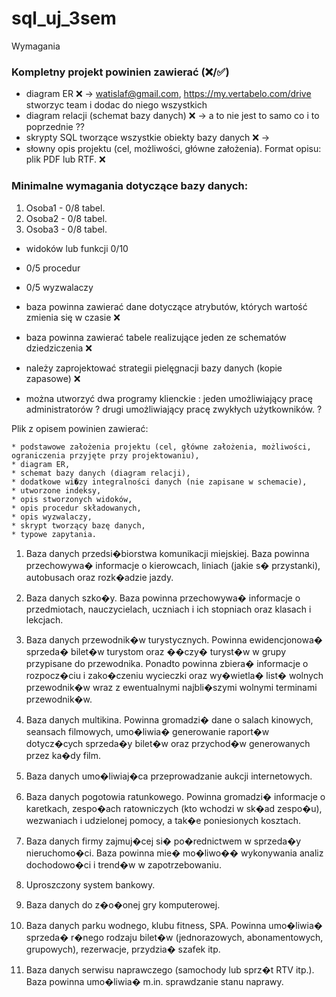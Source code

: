 # sql_uj_3sem

Wymagania

### Kompletny projekt powinien zawierać  (❌/✅)

* diagram ER ❌ -> watislaf@gmail.com, https://my.vertabelo.com/drive stworzyc team i dodac do niego wszystkich
* diagram relacji (schemat bazy danych) ❌ -> a to nie jest to samo co i to poprzednie ??
* skrypty SQL tworzące wszystkie obiekty bazy danych ❌ ->
* słowny opis projektu (cel, możliwości, główne założenia). Format opisu: plik PDF lub RTF. ❌

### Minimalne wymagania dotyczące bazy danych:
1. Osoba1 - 0/8 tabel.
2. Osoba2 - 0/8 tabel.
3.  Osoba3 - 0/8 tabel.
* widoków lub funkcji 0/10
* 0/5 procedur 
* 0/5 wyzwalaczy
   
* baza powinna zawierać dane dotyczące atrybutów, których wartość zmienia się w czasie ❌
* baza powinna zawierać tabele realizujące jeden ze schematów dziedziczenia ❌
* należy zaprojektować strategii pielęgnacji bazy danych (kopie zapasowe) ❌
* można utworzyć dwa programy klienckie : jeden umożliwiający pracę administratorów ?  drugi umożliwiający pracę zwykłych użytkowników. ?

Plik z opisem powinien zawierać:
```
* podstawowe założenia projektu (cel, główne założenia, możliwości, ograniczenia przyjęte przy projektowaniu),
* diagram ER,
* schemat bazy danych (diagram relacji),
* dodatkowe wi�zy integralności danych (nie zapisane w schemacie),
* utworzone indeksy,
* opis stworzonych widoków,
* opis procedur składowanych,
* opis wyzwalaczy,
* skrypt tworzący bazę danych,
* typowe zapytania.
``` 


1. Baza danych przedsi�biorstwa komunikacji miejskiej. Baza powinna przechowywa� informacje o kierowcach, liniach (jakie s� przystanki), autobusach oraz rozk�adzie jazdy.

2. Baza danych szko�y. Baza powinna przechowywa� informacje o przedmiotach, nauczycielach, uczniach i ich stopniach oraz klasach i lekcjach.

3. Baza danych przewodnik�w turystycznych. Powinna ewidencjonowa� sprzeda� bilet�w turystom oraz ��czy� turyst�w w grupy przypisane do przewodnika. Ponadto powinna zbiera� informacje o rozpocz�ciu i zako�czeniu wycieczki oraz wy�wietla� list� wolnych przewodnik�w wraz z ewentualnymi najbli�szymi wolnymi terminami przewodnik�w.

4. Baza danych multikina. Powinna gromadzi� dane o salach kinowych, seansach filmowych, umo�liwia� generowanie raport�w dotycz�cych sprzeda�y bilet�w oraz przychod�w generowanych przez ka�dy film.

5. Baza danych umo�liwiaj�ca przeprowadzanie aukcji internetowych.

6. Baza danych pogotowia ratunkowego. Powinna gromadzi� informacje o karetkach, zespo�ach ratowniczych (kto wchodzi w sk�ad zespo�u), wezwaniach i udzielonej pomocy, a tak�e poniesionych kosztach.

7. Baza danych firmy zajmuj�cej si� po�rednictwem w sprzeda�y nieruchomo�ci. Baza powinna mie� mo�liwo�� wykonywania analiz dochodowo�ci i trend�w w zapotrzebowaniu.

8. Uproszczony system bankowy.

9. Baza danych do z�o�onej gry komputerowej.

10. Baza danych parku wodnego, klubu fitness, SPA. Powinna umo�liwia� sprzeda� r�nego rodzaju bilet�w (jednorazowych, abonamentowych, grupowych), rezerwacje, przydzia� szafek itp.

11. Baza danych serwisu naprawczego (samochody lub sprz�t RTV itp.). Baza powinna umo�liwia� m.in. sprawdzanie stanu naprawy.

 
